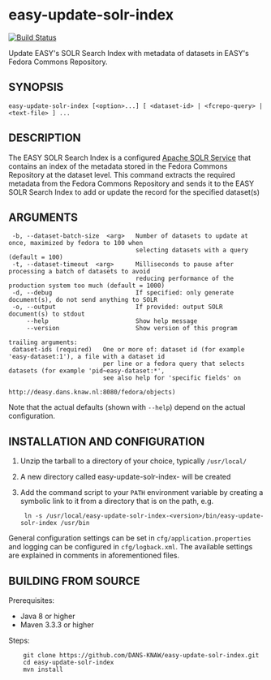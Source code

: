 easy-update-solr-index
======================
[![Build Status](https://travis-ci.org/DANS-KNAW/easy-update-solr-index.png?branch=master)](https://travis-ci.org/DANS-KNAW/easy-update-solr-index)

Update EASY's SOLR Search Index with metadata of datasets in EASY's Fedora Commons Repository.

SYNOPSIS
--------

    easy-update-solr-index [<option>...] [ <dataset-id> | <fcrepo-query> | <text-file> ] ...


DESCRIPTION
-----------

The EASY SOLR Search Index is a configured [Apache SOLR Service] that contains an index of the metadata stored
in the Fedora Commons Repository at the dataset level. This command extracts the required metadata from the 
Fedora Commons Repository and sends it to the EASY SOLR Search Index to add or update the record for the specified
dataset(s)


ARGUMENTS
---------

     -b, --dataset-batch-size  <arg>   Number of datasets to update at once, maximized by fedora to 100 when
                                       selecting datasets with a query (default = 100)
     -t, --dataset-timeout  <arg>      Milliseconds to pause after processing a batch of datasets to avoid
                                       reducing performance of the production system too much (default = 1000)
     -d, --debug                       If specified: only generate document(s), do not send anything to SOLR
     -o, --output                      If provided: output SOLR document(s) to stdout
         --help                        Show help message
         --version                     Show version of this program
    
    trailing arguments:
     dataset-ids (required)   One or more of: dataset id (for example 'easy-dataset:1'), a file with a dataset id
                              per line or a fedora query that selects datasets (for example 'pid~easy-dataset:*',
                              see also help for 'specific fields' on
                              http://deasy.dans.knaw.nl:8080/fedora/objects)

Note that the actual defaults (shown with `--help`) depend on the actual configuration.


INSTALLATION AND CONFIGURATION
------------------------------


1. Unzip the tarball to a directory of your choice, typically `/usr/local/`
2. A new directory called easy-update-solr-index-<version> will be created
3. Add the command script to your `PATH` environment variable by creating a symbolic link to it from a directory that is
   on the path, e.g. 
   
        ln -s /usr/local/easy-update-solr-index-<version>/bin/easy-update-solr-index /usr/bin



General configuration settings can be set in `cfg/application.properties` and logging can be configured
in `cfg/logback.xml`. The available settings are explained in comments in aforementioned files.


BUILDING FROM SOURCE
--------------------

Prerequisites:

* Java 8 or higher
* Maven 3.3.3 or higher

Steps:

        git clone https://github.com/DANS-KNAW/easy-update-solr-index.git
        cd easy-update-solr-index
        mvn install


[Apache SOLR Service]: https://lucene.apache.org/solr/
